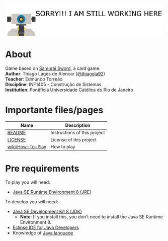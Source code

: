 ![Image of a bot](images/workingBot.png)

# About #
Game based on [Samurai Sword](https://boardgamegeek.com/boardgame/128667/samurai-sword), a card game.  
**Author**: Thiago Lages de Alencar ([@thiagola92](http://github.com/thiagola92))  
**Teacher**: Edmundo Torreão  
**Discipline**: INF1405 - Construção de Sistemas  
**Institution**: Pontifícia Universidade Católica do Rio de Janeiro  

# Importante files/pages #

 Name                                       | Description
--------------------------------------------|-----------
[README](README.md)                         |Instructions of this project
[LICENSE](LICENSE)                          |License of this project
[wiki/How-To-Play](../../wiki/How-To-Play)  |How to play

# Pre requirements #
To play you will need:
* [Java SE Runtime Environment 8 (JRE)](http://www.oracle.com/technetwork/java/javase/downloads/jre8-downloads-2133155.html)

To develop you will need:
* [Java SE Development Kit 8 (JDK)](http://www.oracle.com/technetwork/java/javase/downloads/jdk8-downloads-2133151.html)
  * __Note__: If you install this, you don't need to install the Java SE Runtime Environment 8.
* [Eclipse IDE for Java Developers](https://www.eclipse.org/)
* Knowledge of [Java language](https://docs.oracle.com/javase/tutorial/)
